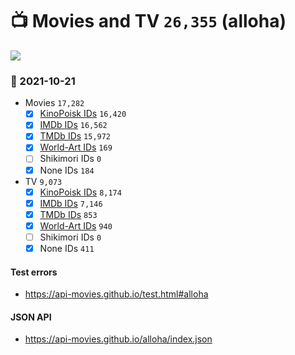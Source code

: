 # :tv: Movies and TV `26,355` (alloha)

<a href="https://API-Movies.github.io"><img src="https://API-Movies.github.io/banner.png?cache"></a>

### :date: 2021-10-21
- Movies `17,282`
  - [x] <a href="https://API-Movies.github.io/alloha/movie_kinopoisk_ids.json">KinoPoisk IDs</a> `16,420`
  - [x] <a href="https://API-Movies.github.io/alloha/movie_imdb_ids.json">IMDb IDs</a> `16,562`
  - [x] <a href="https://API-Movies.github.io/alloha/movie_tmdb_ids.json">TMDb IDs</a> `15,972`
  - [x] <a href="https://API-Movies.github.io/alloha/movie_world_art_ids.json">World-Art IDs</a> `169`
  - [ ] Shikimori IDs `0`
  - [x] None IDs `184`
- TV `9,073`
  - [x] <a href="https://API-Movies.github.io/alloha/tv_kinopoisk_ids.json">KinoPoisk IDs</a> `8,174`
  - [x] <a href="https://API-Movies.github.io/alloha/tv_imdb_ids.json">IMDb IDs</a> `7,146`
  - [x] <a href="https://API-Movies.github.io/alloha/tv_tmdb_ids.json">TMDb IDs</a> `853`
  - [x] <a href="https://API-Movies.github.io/alloha/tv_world_art_ids.json">World-Art IDs</a> `940`
  - [ ] Shikimori IDs `0`
  - [x] None IDs `411`
#### Test errors
- <a href='https://api-movies.github.io/test.html#alloha'>https://api-movies.github.io/test.html#alloha</a>
#### JSON API
- <a href='https://api-movies.github.io/alloha/index.json'>https://api-movies.github.io/alloha/index.json</a>
